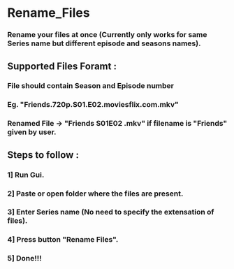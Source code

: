 # Rename_Files
### Rename your files at once (Currently only works for same Series name but different episode and seasons names).

## Supported Files Foramt : 
### File should contain Season and Episode number 
### Eg. "Friends.720p.S01.E02.moviesflix.com.mkv"
### Renamed File -> "Friends S01E02 .mkv" if filename is "Friends" given by user.

## Steps to follow : 
### 1] Run Gui.
### 2] Paste or open folder where the files are present.
### 3] Enter Series name (No need to specify the extensation of files).
### 4] Press button "Rename Files".
### 5] Done!!!
